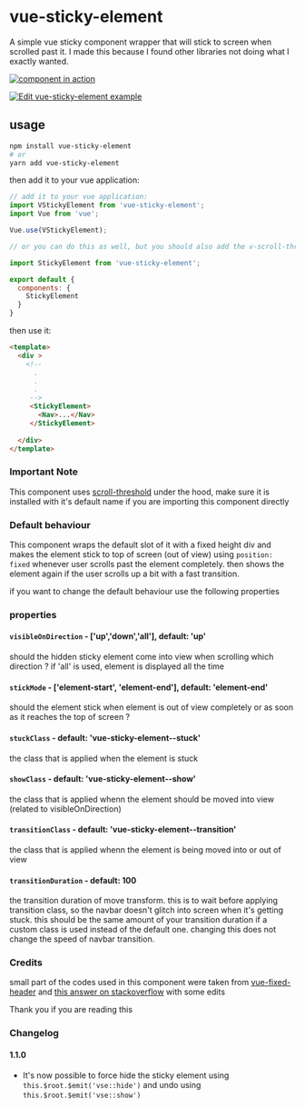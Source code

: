 # vue-sticky-element

A simple vue sticky component wrapper that will stick to screen when scrolled past it. I made this because I found other libraries not doing what I exactly wanted.

[![component in action](https://thumbs.gfycat.com/SerpentinePortlyCow-size_restricted.gif)](https://gfycat.com/serpentineportlycow)


[![Edit vue-sticky-element example](https://codesandbox.io/static/img/play-codesandbox.svg)](https://codesandbox.io/s/nostalgic-dream-0cowy?fontsize=14&hidenavigation=1&theme=dark)

## usage

```bash
npm install vue-sticky-element
# or 
yarn add vue-sticky-element
```

then add it to your vue application:

```js
// add it to your vue application:
import VStickyElement from 'vue-sticky-element';
import Vue from 'vue';

Vue.use(VStickyElement);

// or you can do this as well, but you should also add the v-scroll-threshold directive to your app, because its a dependency for this component:

import StickyElement from 'vue-sticky-element';

export default {
  components: {
    StickyElement
  }
}
```

then use it: 

```html
<template>
  <div > 
    <!-- 
      .
      .
      .
     -->
     <StickyElement> 
       <Nav>...</Nav>
     </StickyElement>
    
  </div>
</template>
```

### Important Note

This component uses [scroll-threshold](https://www.npmjs.com/package/v-scroll-threshold) under the hood, make sure it is installed with it's default name if you are importing this component directly

### Default behaviour

This component wraps the default slot of it with a fixed height div and makes the element stick to top of screen (out of view) using `position: fixed` whenever user scrolls past the element completely. then shows the element again if the user scrolls up a bit with a fast transition.

if you want to change the default behaviour use the following properties

### properties

#### `visibleOnDirection` - ['up','down','all'], default: 'up'

should the hidden sticky element come into view when scrolling which direction ? if 'all' is used, element is displayed all the time

#### `stickMode` - ['element-start', 'element-end'], default: 'element-end'

should the element stick when element is out of view completely or as soon as it reaches the top of screen ?

#### `stuckClass` - default: 'vue-sticky-element--stuck'

the class that is applied when the element is stuck

#### `showClass` - default: 'vue-sticky-element--show'

the class that is applied whenn the element should be moved into view (related to visibleOnDirection)

#### `transitionClass` - default: 'vue-sticky-element--transition'

the class that is applied whenn the element is being moved into or out of view

#### `transitionDuration` - default: 100

the transition duration of move transform. this is to wait before applying transition class, so the navbar doesn't glitch into screen when it's getting stuck.
this should be the same amount of your transition duration if a custom class is used instead of the default one. changing this does not change the speed of navbar transition.

### Credits

small part of the codes used in this component were taken from [vue-fixed-header](https://www.npmjs.com/package/vue-fixed-header) and [this answer on stackoverflow](https://stackoverflow.com/questions/51065172/how-can-i-duplicate-slots-within-a-vuejs-render-function) with some edits

Thank you if you are reading this

### Changelog

#### 1.1.0

- It's now possible to force hide the sticky element using `this.$root.$emit('vse::hide')` and undo using `this.$root.$emit('vse::show')`